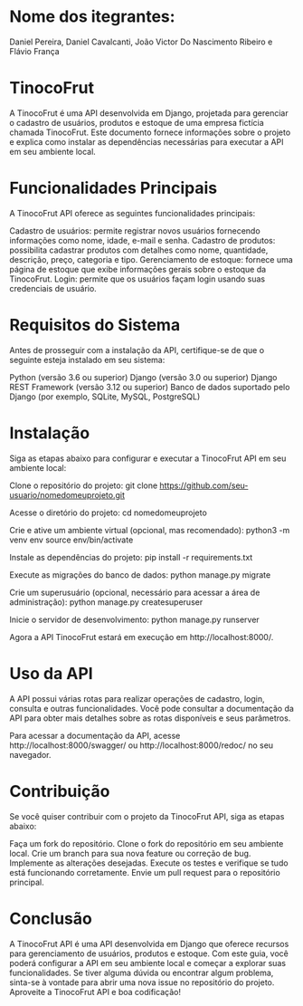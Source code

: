 # Nome dos itegrantes:
Daniel Pereira, Daniel Cavalcanti, João Victor Do Nascimento Ribeiro e Flávio França

# TinocoFrut 
A TinocoFrut é uma API desenvolvida em Django, projetada para gerenciar o cadastro de usuários, produtos e estoque de uma empresa fictícia chamada TinocoFrut. Este documento fornece informações sobre o projeto e explica como instalar as dependências necessárias para executar a API em seu ambiente local.

# Funcionalidades Principais
A TinocoFrut API oferece as seguintes funcionalidades principais:

Cadastro de usuários: permite registrar novos usuários fornecendo informações como nome, idade, e-mail e senha.
Cadastro de produtos: possibilita cadastrar produtos com detalhes como nome, quantidade, descrição, preço, categoria e tipo.
Gerenciamento de estoque: fornece uma página de estoque que exibe informações gerais sobre o estoque da TinocoFrut.
Login: permite que os usuários façam login usando suas credenciais de usuário.

# Requisitos do Sistema
Antes de prosseguir com a instalação da API, certifique-se de que o seguinte esteja instalado em seu sistema:

Python (versão 3.6 ou superior)
Django (versão 3.0 ou superior)
Django REST Framework (versão 3.12 ou superior)
Banco de dados suportado pelo Django (por exemplo, SQLite, MySQL, PostgreSQL)

# Instalação
Siga as etapas abaixo para configurar e executar a TinocoFrut API em seu ambiente local:

Clone o repositório do projeto:
git clone https://github.com/seu-usuario/nomedomeuprojeto.git

Acesse o diretório do projeto:
cd nomedomeuprojeto

Crie e ative um ambiente virtual (opcional, mas recomendado):
python3 -m venv env
source env/bin/activate

Instale as dependências do projeto:
pip install -r requirements.txt

Execute as migrações do banco de dados:
python manage.py migrate

Crie um superusuário (opcional, necessário para acessar a área de administração):
python manage.py createsuperuser

Inicie o servidor de desenvolvimento:
python manage.py runserver

Agora a API TinocoFrut estará em execução em http://localhost:8000/.

# Uso da API
A API possui várias rotas para realizar operações de cadastro, login, consulta e outras funcionalidades. Você pode consultar a documentação da API para obter mais detalhes sobre as rotas disponíveis e seus parâmetros.

Para acessar a documentação da API, acesse http://localhost:8000/swagger/ ou http://localhost:8000/redoc/ no seu navegador.

# Contribuição
Se você quiser contribuir com o projeto da TinocoFrut API, siga as etapas abaixo:

Faça um fork do repositório.
Clone o fork do repositório em seu ambiente local.
Crie um branch para sua nova feature ou correção de bug.
Implemente as alterações desejadas.
Execute os testes e verifique se tudo está funcionando corretamente.
Envie um pull request para o repositório principal.

# Conclusão
A TinocoFrut API é uma API desenvolvida em Django que oferece recursos para gerenciamento de usuários, produtos e estoque. Com este guia, você poderá configurar a API em seu ambiente local e começar a explorar suas funcionalidades. Se tiver alguma dúvida ou encontrar algum problema, sinta-se à vontade para abrir uma nova issue no repositório do projeto. Aproveite a TinocoFrut API e boa codificação!
